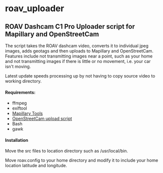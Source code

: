 # roav_uploader
## ROAV Dashcam C1 Pro Uploader script for Mapillary and OpenStreetCam

The script takes the ROAV dashcam video, converts it to individual jpeg images, adds geotags and then uploads to Mapillary and OpenStreetCam.
Features include not transmitting images near a point, such as your home and not transmitting images if there is little or no movement, i.e. your car isn't moving.

Latest update speeds processing up by not having to copy source video to working directory.

#### Requirements:
* ffmpeg
* exiftool
* [Mapillary Tools](https://github.com/mapillary/mapillary_tools)
* [OpenStreetCam upload script](https://github.com/openstreetcam/upload-scripts)
* Bash
* gawk

#### Installation
Move the src files to location directory such as /usr/local/bin.

Move roav.config to your home directory and modify it to include your home location latitude and longitude.
